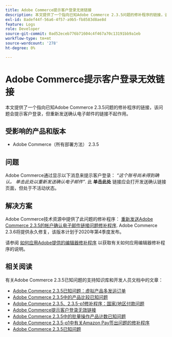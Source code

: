 ```yaml
---
title: Adobe Commerce提示客户登录无效链接
description: 本文提供了一个指向已知Adobe Commerce 2.3.5问题的修补程序的链接，该问题会提示客户登录，但重新发送确认电子邮件的链接不起作用。
exl-id: 8adef44f-56a6-4f57-a9b5-fb8583d8ae8d
feature: Logs
role: Developer
source-git-commit: 0ad52eceb776b71604c4f467a70c13191bb9a1eb
workflow-type: tm+mt
source-wordcount: '278'
ht-degree: 0%

---
```


# Adobe Commerce提示客户登录无效链接

本文提供了一个指向已知Adobe Commerce 2.3.5问题的修补程序的链接，该问题会提示客户登录，但重新发送确认电子邮件的链接不起作用。

## 受影响的产品和版本

* Adobe Commerce（所有部署方法） 2.3.5

## 问题

Adobe Commerce通过显示以下消息来提示客户登录： *“这个账号尚未得到确认。 单击此处以重新发送确认电子邮件”*. 此 **单击此处** 链接应会打开发送确认链接页面，但处于不活动状态。

## 解决方案

Adobe Commerce技术资源中提供了此问题的修补程序： [重新发送Adobe Commerce 2.3.5的帐户确认电子邮件链接问题修补程序](https://magento.com/tech-resources/download?_ga=2.193540264.409362045.1590506265-807369446.1578680711#download2368). Adobe Commerce 2.3.6将提供永久修复，该版本计划于2020年第4季度发布。

请参阅 [如何应用Adobe提供的编辑器修补程序](/help/how-to/general/how-to-apply-a-composer-patch-provided-by-magento.md) 以获取有关如何应用编辑器修补程序的说明。

## 相关阅读

有关Adobe Commerce 2.3.5已知问题的支持知识库和开发人员文档中的文章：

* [Adobe Commerce 2.3.5已知问题：虚拟产品多发运订单](/help/troubleshooting/miscellaneous/magento-2-3-5-known-issue-virtual-product-multi-ship-orders.md)
* [Adobe Commerce 2.3.5中的产品比较已知问题](/help/troubleshooting/storefront/product-comparison-known-issue-in-magento-2-3-5.md)
* [Adobe Commerce 2.3.5、2.3.5-p1修补程序：国家/地区付款问题](/help/troubleshooting/known-issues-patches-attached/magento-2-3-5-2-3-5-p1-patch-country-payment-issue.md)
* [Adobe Commerce提示客户登录无效链接](/help/troubleshooting/known-issues-patches-attached/magento-prompts-customers-log-in-invalid-link.md)
* [Adobe Commerce 2.3.5中的批量操作产品计数已知问题](/help/troubleshooting/miscellaneous/bulk-action-product-count-known-issue-in-magento-2-3-5.md)
* [Adobe Commerce 2.3.5-p1中有关Amazon Pay签出问题的修补程序](/help/troubleshooting/payments/patch-for-amazon-pay-checkout-issue-in-magento-2-3-5-p1.md)
* [Adobe Commerce 2.3.5已知问题](https://devdocs.magento.com/guides/v2.3/release-notes/release-notes-2-3-5-commerce.html#known-issues)
